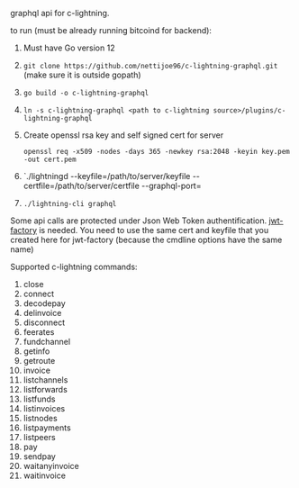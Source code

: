 graphql api for c-lightning. 


to run (must be already running bitcoind for backend):

1. Must have Go version 12

2. `git clone https://github.com/nettijoe96/c-lightning-graphql.git` (make sure it is outside gopath)

3. `go build -o c-lightning-graphql`

4. `ln -s c-lightning-graphql <path to c-lightning source>/plugins/c-lightning-graphql`

5. Create openssl rsa key and self signed cert for server

    `openssl req -x509 -nodes -days 365 -newkey rsa:2048 -keyin key.pem -out cert.pem`

6.  `./lightningd --keyfile=/path/to/server/keyfile --certfile=/path/to/server/certfile --graphql-port=<port> 

7. `./lightning-cli graphql`

Some api calls are protected under Json Web Token authentification. [jwt-factory](https://github.com/nettijoe96/jwt-factory) is needed. You need to use the same cert and keyfile that you created here for jwt-factory (because the cmdline options have the same name)


Supported c-lightning commands:
1. close
2. connect
3. decodepay
4. delinvoice
5. disconnect
6. feerates
7. fundchannel
8. getinfo
9. getroute
10. invoice
11. listchannels
12. listforwards
13. listfunds
14. listinvoices
15. listnodes
16. listpayments
17. listpeers
18. pay
19. sendpay
20. waitanyinvoice
21. waitinvoice
